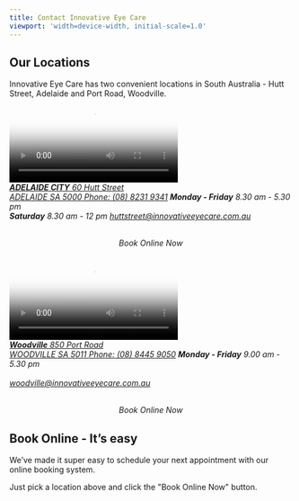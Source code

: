 ```yaml
---
title: Contact Innovative Eye Care
viewport: 'width=device-width, initial-scale=1.0'
---
```


<div class="content-section location-section" style="background-image: url(/assets/images/img04.jpg);">
<div class="container">
<div class="content-section__haeding">
<h2>Our Locations</h2>
Innovative Eye Care has two convenient locations in South Australia - Hutt Street, Adelaide and Port Road, Woodville.
</div>
<div class="location">
<div class="location__item">
<div class="location__vid">
<video class="video-js vjs-default-skin vjs-big-play-centered" controls preload="auto" poster="/assets/images/city-video.jpg" data-setup='{"fluid":true}'>
<source src="/assets/videos/location-city.mp4" type='video/mp4' />
</video>
</div>
<address class="location__address">
<a href="/contact/">
<strong class="location__title">ADELAIDE CITY</strong>
<span class="location__text">60 Hutt Street <br/> ADELAIDE SA 5000</span>
</a>
<a href="tel:0882319341" class="location__phone">Phone: (08) 8231 9341</a>
<span class="location__text"><b>Monday - Friday</b> 8.30 am - 5.30 pm <br/> <b>Saturday</b> 8.30 am - 12 pm</span>
<a href="mailto:&#104;&#117;&#116;&#116;&#115;&#116;&#114;&#101;&#101;&#116;&#064;&#105;&#110;&#110;&#111;&#118;&#097;&#116;&#105;&#118;&#101;&#101;&#121;&#101;&#099;&#097;&#114;&#101;&#046;&#099;&#111;&#109;&#046;&#097;&#117;" class="location__email">&#104;&#117;&#116;&#116;&#115;&#116;&#114;&#101;&#101;&#116;&#064;&#105;&#110;&#110;&#111;&#118;&#097;&#116;&#105;&#118;&#101;&#101;&#121;&#101;&#099;&#097;&#114;&#101;&#046;&#099;&#111;&#109;&#046;&#097;&#117;</a>
<br><br>
<div class="1stAvailableWidget widget" id="2798" style="cursor:pointer;"> <p class = "btn btn-primary" style="text-align:center;"> <i class="fa fa-calendar" aria-hidden="true"></i> Book Online Now</p> </div>
</address>
</div>
<div class="location__item">
<div class="location__vid">
<video class="video-js vjs-default-skin vjs-big-play-centered" controls preload="auto" poster="/assets/images/woodville-video.jpg" data-setup='{"fluid":true}'>
<source src="/assets/videos/location-woodville.mp4" type='video/mp4' />
</video>
</div>
<address class="location__address">
<a href="/contact/">
<strong class="location__title">Woodville</strong>
<span class="location__text">850 Port Road <br/> WOODVILLE SA 5011</span>
</a>
<a href="tel:0884459050" class="location__phone">Phone: (08) 8445 9050</a>
<span class="location__text"><b>Monday - Friday</b> 9.00 am - 5.30 pm<br><br></span>
<a href="mailto:&#119;&#111;&#111;&#100;&#118;&#105;&#108;&#108;&#101;&#064;&#105;&#110;&#110;&#111;&#118;&#097;&#116;&#105;&#118;&#101;&#101;&#121;&#101;&#099;&#097;&#114;&#101;&#046;&#099;&#111;&#109;&#046;&#097;&#117;" class="location__email">&#119;&#111;&#111;&#100;&#118;&#105;&#108;&#108;&#101;&#064;&#105;&#110;&#110;&#111;&#118;&#097;&#116;&#105;&#118;&#101;&#101;&#121;&#101;&#099;&#097;&#114;&#101;&#046;&#099;&#111;&#109;&#046;&#097;&#117;</a>
<br><br>
<div class="1stAvailableWidget widget" id="2797" style="cursor:pointer;"> <p class = "btn btn-primary" style="text-align:center;"> <i class="fa fa-calendar" aria-hidden="true"></i> Book Online Now</p> </div>
</address>
</div>
</div>
</div>
</div>
<div class="content-section online-book-section" style="background-image: url(/assets/images/img38.jpg);">
<div class="container">
<div class="online-box">
<div class="online-box-heading">
<h2>Book Online - It’s easy</h2>
</div>
<p>We’ve made it super easy to schedule your next appointment with our online booking system.</p>
<p>Just pick a location above and click the "Book Online Now" button.</p>
</div>
</div>
</div>
